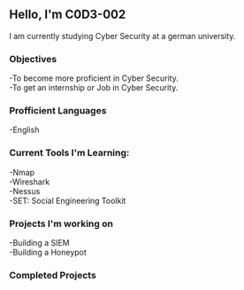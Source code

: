 ## Hello, I'm C0D3-002

I am currently studying Cyber Security at a german university.

### Objectives
-To become more proficient in Cyber Security. <br />
-To get an internship or Job in Cyber Security.

### Profficient Languages
-English

### Current Tools I'm Learning:
-Nmap      <br />
-Wireshark      <br />
-Nessus      <br />
-SET: Social Engineering Toolkit

### Projects I'm working on
-Building a SIEM      <br />
-Building a Honeypot

### Completed Projects







